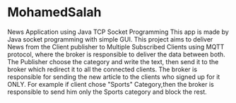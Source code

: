 # MohamedSalah
News Application using Java TCP Socket Programming
This app is made by Java socket programming with simple GUI.
This project aims to deliver News from the Client publisher to Multiple Subscribed Clients using MQTT protocol, where the broker is responsible to deliver the data between both.
The Publisher choose the category and write the text, then send it to the broker which redirect it to all the connected clients.
The broker is responsible for sending the new article to the clients who signed up for it ONLY. For example if client chose "Sports" Category,then the broker is responsible to send him only the Sports category and block the rest.
